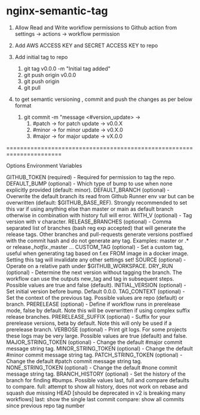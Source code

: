 # nginx-semantic-tag

1. Allow Read and Write workflow permissions to Github action from settings -> actions -> workflow permission 

2. Add AWS ACCESS KEY and SECRET ACCESS KEY to repo

3. Add initial tag to repo
    1. git tag v0.0.0 -m "Initial tag added"
    2. git push origin v0.0.0
    3. git push origin
    4. git pull

4. to get semantic versioning , commit and push the changes as per below format
    1. git commit -m "message  <#version_update> -> 
        1. #patch -> for patch update -> v0.0.X
        2. #minor -> for minor update -> v0.X.0
        3. #major -> for major update -> vX.0.0


======================================================================

Options
Environment Variables

GITHUB_TOKEN (required) - Required for permission to tag the repo.
DEFAULT_BUMP (optional) - Which type of bump to use when none explicitly provided (default: minor).
DEFAULT_BRANCH (optional) - Overwrite the default branch its read from Github Runner env var but can be overwritten (default: $GITHUB_BASE_REF). Strongly recommended to set this var if using anything else than master or main as default branch otherwise in combination with history full will error.
WITH_V (optional) - Tag version with v character.
RELEASE_BRANCHES (optional) - Comma separated list of branches (bash reg exp accepted) that will generate the release tags. Other branches and pull-requests generate versions postfixed with the commit hash and do not generate any tag. Examples: master or .* or release.*,hotfix.*,master ...
CUSTOM_TAG (optional) - Set a custom tag, useful when generating tag based on f.ex FROM image in a docker image. Setting this tag will invalidate any other settings set!
SOURCE (optional) - Operate on a relative path under $GITHUB_WORKSPACE.
DRY_RUN (optional) - Determine the next version without tagging the branch. The workflow can use the outputs new_tag and tag in subsequent steps. Possible values are true and false (default).
INITIAL_VERSION (optional) - Set initial version before bump. Default 0.0.0.
TAG_CONTEXT (optional) - Set the context of the previous tag. Possible values are repo (default) or branch.
PRERELEASE (optional) - Define if workflow runs in prerelease mode, false by default. Note this will be overwritten if using complex suffix release branches.
PRERELEASE_SUFFIX (optional) - Suffix for your prerelease versions, beta by default. Note this will only be used if a prerelease branch.
VERBOSE (optional) - Print git logs. For some projects these logs may be very large. Possible values are true (default) and false.
MAJOR_STRING_TOKEN (optional) - Change the default #major commit message string tag.
MINOR_STRING_TOKEN (optional) - Change the default #minor commit message string tag.
PATCH_STRING_TOKEN (optional) - Change the default #patch commit message string tag.
NONE_STRING_TOKEN (optional) - Change the default #none commit message string tag.
BRANCH_HISTORY (optional) - Set the history of the branch for finding #bumps. Possible values last, full and compare defaults to compare.
full: attempt to show all history, does not work on rebase and squash due missing HEAD [should be deprecated in v2 is breaking many workflows]
last: show the single last commit
compare: show all commits since previous repo tag number